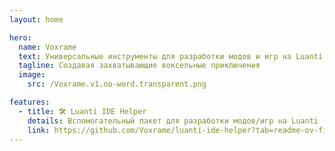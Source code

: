 ```yaml
---
layout: home

hero:
  name: Voxrame
  text: Универсальные инструменты для разработки модов и игр на Luanti Engine
  tagline: Создавая захватывающие воксельные приключения
  image:
    src: /Voxrame.v1.no-word.transparent.png

features:
  - title: 🛠️ Luanti IDE Helper
    details: Вспомогательный пакет для разработки модов/игр на Luanti (Minetest), предоставляющий автодополнение и документацию, интегрированную в вашу IDE.
    link: https://github.com/Voxrame/luanti-ide-helper?tab=readme-ov-file#luanti-ide-helper
---
```

